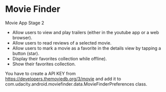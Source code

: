 # Movie Finder
Movie App Stage 2

* Allow users to view and play trailers (either in the youtube app or a web browser).
* Allow users to read reviews of a selected movie.
* Allow users to mark a movie as a favorite in the details view by tapping a button (star).
* Display their favorites collection while offline).
* Show their favorites collection.


You have to create a API KEY from https://developers.themoviedb.org/3/movie  and add it to com.udacity.android.moviefinder.data.MovieFinderPreferences class.
